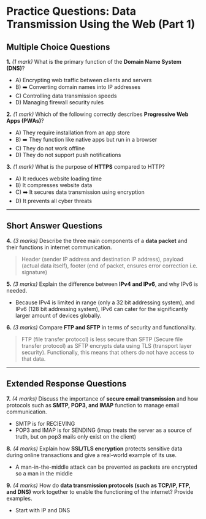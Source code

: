 # **Practice Questions: Data Transmission Using the Web (Part 1)**

## **Multiple Choice Questions**

**1.** *(1 mark)* What is the primary function of the **Domain Name System (DNS)**?  
   - A) Encrypting web traffic between clients and servers  
   - B) ➡️ Converting domain names into IP addresses  
   - C) Controlling data transmission speeds  
   - D) Managing firewall security rules  

**2.** *(1 mark)* Which of the following correctly describes **Progressive Web Apps (PWAs)**?  
   - A) They require installation from an app store  
   - B) ➡️ They function like native apps but run in a browser  
   - C) They do not work offline  
   - D) They do not support push notifications  

**3.** *(1 mark)* What is the purpose of **HTTPS** compared to HTTP?  
   - A) It reduces website loading time  
   - B) It compresses website data  
   - C) ➡️ It secures data transmission using encryption  
   - D) It prevents all cyber threats  

---

## **Short Answer Questions**

**4.** *(3 marks)* Describe the three main components of a **data packet** and their functions in internet communication.  
> Header (sender IP address and destination IP address), payload (actual data itself), footer (end of packet, ensures error correction i.e. signature)


**5.** *(3 marks)* Explain the difference between **IPv4 and IPv6**, and why IPv6 is needed.  
- Because IPv4 is limited in range (only a 32 bit addressing system), and IPv6 (128 bit addressing system), IPv6 can cater for the significantly larger amount of devices globally. 


**6.** *(3 marks)* Compare **FTP and SFTP** in terms of security and functionality.  
> FTP (file transfer protocol) is less secure than SFTP (Secure file transfer protocol) as SFTP encrypts data using TLS (transport layer security). Functionally, this means that others do not have access to that data.



---

## **Extended Response Questions**

**7.** *(4 marks)* Discuss the importance of **secure email transmission** and how protocols such as **SMTP, POP3, and IMAP** function to manage email communication.  
- SMTP             is for RECIEVING
- POP3 and IMAP    is for SENDING (imap treats the server as a source of truth, but on pop3 mails only exist on the client)

**8.** *(4 marks)* Explain how **SSL/TLS encryption** protects sensitive data during online transactions and give a real-world example of its use.  
- A man-in-the-middle attack can be prevented as packets are encrypted so a man in the middle 


**9.** *(4 marks)* How do **data transmission protocols (such as TCP/IP, FTP, and DNS)** work together to enable the functioning of the internet? Provide examples.  
- Start with IP and DNS 

